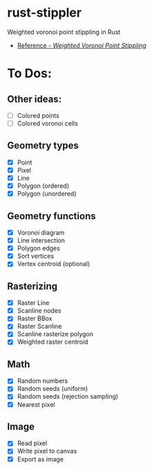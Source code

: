 # rust-stippler
Weighted voronoi point stippling in Rust
- [Reference - *Weighted Voronoi Point Stippling*](https://www.cs.ubc.ca/labs/imager/tr/2002/secord2002b/secord.2002b.pdf)


# To Dos:

## Other ideas:
- [ ] Colored points
- [ ] Colored voronoi cells

## Geometry types
- [X] Point
- [X] Pixel
- [X] Line
- [X] Polygon (ordered)
- [X] Polygon (unordered)

## Geometry functions
- [X] Voronoi diagram
- [X] Line intersection
- [X] Polygon edges
- [X] Sort vertices
- [X] Vertex centroid (optional)

## Rasterizing
- [X] Raster Line
- [X] Scanline nodes
- [X] Raster BBox
- [X] Raster Scanline
- [X] Scanline rasterize polygon
- [X] Weighted raster centroid

## Math
- [X] Random numbers
- [X] Random seeds (uniform)
- [X] Random seeds (rejection sampling)
- [X] Nearest pixel

## Image
- [X] Read pixel
- [X] Write pixel to canvas
- [X] Export as image